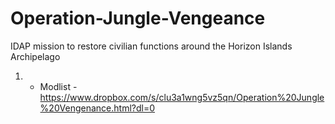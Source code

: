 # Operation-Jungle-Vengeance
IDAP mission to restore civilian functions around the Horizon Islands Archipelago
1. * Modlist - https://www.dropbox.com/s/clu3a1wng5vz5qn/Operation%20Jungle%20Vengenance.html?dl=0
